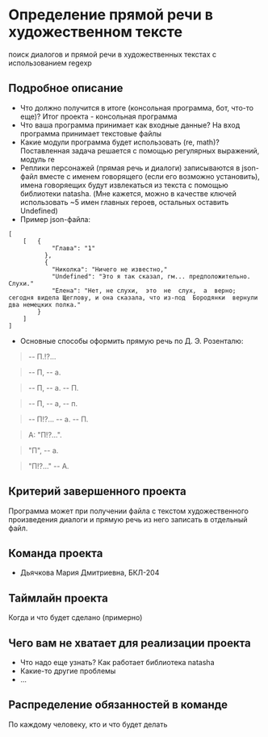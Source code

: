 # Определение прямой речи в художественном тексте
поиск диалогов и прямой речи в художественных текстах с использованием regexp
## Подробное описание

- Что должно получится в итоге (консольная программа, бот, что-то еще)? Итог проекта - консольная программа
- Что ваша программа принимает как входные данные? На вход программа принимает текстовые файлы
- Какие модули программа будет использовать (re, math)? Поставленная задача решается с помощью регулярных выражений, модуль re
- Реплики персонажей (прямая речь и диалоги) записываются в json-файл вместе с именем говорящего (если его возможно установить), имена говоряещих будут извлекаться из текста с помощью библиотеки natasha. (Мне кажется, можно в качестве ключей использовать ~5 имен главных героев, остальных оставить Undefined)
- Пример json-файла:
```
[
    [   {
	        "Глава": "1"
	      },
	      {
	        "Николка": "Ничего не известно,"
	        "Undefined": "Это я так сказал, гм... предположительно. Слухи."
	        "Елена": "Нет, не слухи,  это  не  слух,  а  верно; сегодня видела Щеглову, и она сказала, что из-под  Бородянки  вернули  два немецких полка."
        }
    ]
]
```
- Основные способы оформить прямую речь по Д. Э. Розенталю:
> -- П.!?...

> -- П, -- а.

> -- П, -- а. -- П.

> -- П, -- а, -- п.

> -- П!?... -- а. -- П.

> А: "П!?...".

> "П", -- а.

> "П!?..." -- А.

## Критерий завершенного проекта

Программа может при получении файла с текстом художественного произведения диалоги и прямую речь из него записать в отдельный файл.

## Команда проекта

- Дьячкова Мария Дмитриевна, БКЛ-204

## Таймлайн проекта

Когда и что будет сделано (примерно)

## Чего вам не хватает для реализации проекта

- Что надо еще узнать? Как работает библиотека natasha
- Какие-то другие проблемы
- ...

## Распределение обязанностей в команде

По каждому человеку, кто и что будет делать
